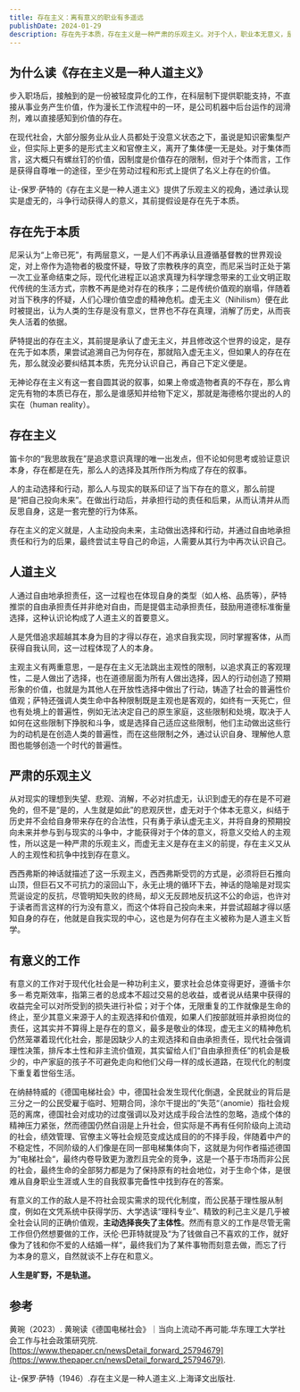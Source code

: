 ```yaml
---
title: 存在主义：离有意义的职业有多遥远
publishDate: 2024-01-29
description: 存在先于本质，存在主义是一种严肃的乐观主义。对于个人，职业本无意义，是人主动选择行动创造出意义，追求自我实现是获得意义的方式，而现代化下的理性主义导致主体丧失主体性，从而难以获得职业的意义。
---
```


## 为什么读《存在主义是一种人道主义》

步入职场后，接触到的是一份被轻度异化的工作，在科层制下提供职能支持，不直接从事业务产生价值，作为漫长工作流程中的一环，是公司机器中后台运作的润滑剂，难以直接感知到价值的存在。

在现代社会，大部分服务业从业人员都处于没意义状态之下，虽说是知识密集型产业，但实际上更多的是形式主义和官僚主义，离开了集体便一无是处。对于集体而言，这大概只有螺丝钉的价值，因制度是价值存在的限制，但对于个体而言，工作是获得自尊唯一的途径，至少在劳动过程和形式上提供了名义上存在的价值。

让-保罗·萨特的《存在主义是一种人道主义》提供了乐观主义的视角，通过承认现实是虚无的，斗争行动获得人的意义，其前提假设是存在先于本质。

## 存在先于本质

尼采认为“上帝已死”，有两层意义，一是人们不再承认且遵循基督教的世界观设定，对上帝作为造物者的极度怀疑，导致了宗教秩序的真空，而尼采当时正处于第一次工业革命结束之际，现代化进程正以追求真理为科学理念带来的工业文明正取代传统的生活方式，宗教不再是绝对存在的秩序；二是传统价值观的崩塌，伴随着对当下秩序的怀疑，人们心理价值空虚的精神危机。虚无主义（Nihilism）便在此时被提出，认为人类的生存是没有意义，世界也不存在真理，消解了历史，从而丧失人活着的依据。

萨特提出的存在主义，其前提是承认了虚无主义，并且修改这个世界的设定，是存在先于如本质，果尝试追溯自己为何存在，那就陷入虚无主义，但如果人的存在在先，那么就没必要纠结其本质，先充分认识自己，再自己下定义便是。

无神论存在主义有这一套自圆其说的叙事，如果上帝或造物者真的不存在，那么肯定先有物的本质已存在，那么是谁感知并给物下定义，那就是海德格尔提出的人的实在（human reality）。

## 存在主义

笛卡尔的“我思故我在”是追求意识真理的唯一出发点，但不论如何思考或验证意识本身，存在都是在先，那么人的选择及其所作所为构成了存在的叙事。

人的主动选择和行动，那么人与现实的联系印证了当下存在的意义，那么前提是“把自己投向未来”。在做出行动后，并承担行动的责任和后果，从而认清并从而反思自身，这是一套完整的行为体系。

存在主义的定义就是，人主动投向未来，主动做出选择和行动，并通过自由地承担责任和行为的后果，最终尝试主导自己的命运，人需要从其行为中再次认识自己。

## 人道主义

人通过自由地承担责任，这一过程也在体现自身的类型（如人格、品质等），萨特推崇的自由承担责任并非绝对自由，而是提倡主动承担责任，鼓励用道德标准衡量选择，这种认识论构成了人道主义的首要意义。

人是凭借追求超越其本身为目的才得以存在，追求自我实现，同时掌握客体，从而获得自我认同，这一过程体现了人的本身。

主观主义有两重意思，一是存在主义无法跳出主观性的限制，以追求真正的客观理性，二是人做出了选择，也在道德层面为所有人做出选择，因人的行动创造了预期形象的价值，也就是为其他人在开放性选择中做出了行动，铸造了社会的普遍性价值观；萨特还强调人类生命中各种限制既是主观也是客观的，如终有一天死亡，但也有处境上的普遍性，例如无法决定自己的原生家庭，这些限制和处境，取决于人如何在这些限制下挣脱和斗争，或是选择自己适应这些限制，他们主动做出这些行为的动机是在创造人类的普遍性，而在这些限制之外，通过认识自身、理解他人意图也能够创造一个时代的普遍性。

## 严肃的乐观主义

从对现实的理想到失望、悲观、消解，不必对抗虚无，认识到虚无的存在是不可避免的，但不是“是的，人生就是如此”的悲观厌世，虚无对于个体本无意义，纠结于历史并不会给自身带来存在的合法性，只有勇于承认虚无主义，并将自身的预期投向未来并参与到与现实的斗争中，才能获得对于个体的意义，将意义交给人的主观性，所以这是一种严肃的乐观主义，而虚无主义是存在主义的前提，存在主义又从人的主观性和抗争中找到存在意义。

西西弗斯的神话就描述了这一乐观主义，西西弗斯受罚的方式是，必须将巨石推向山顶，但巨石又不可抗力的滚回山下，永无止境的循环下去，神话的隐喻是对现实荒诞设定的反抗，尽管明知失败的终局，却义无反顾地反抗这不公的命运，也许对于读者而言这样的行为没有意义，而这个体将自己投向未来，并尝试超越才得以感知自身的存在，他就是自我实现的中心，这也是为何存在主义被称为是人道主义哲学。

## 有意义的工作

有意义的工作对于现代化社会是一种功利主义，要求社会总体变得更好，遵循卡尔多－希克斯效率，指第三者的总成本不超过交易的总收益，或者说从结果中获得的收益完全可以对所受到的损失进行补偿；对于个体，无限重复的工作就像是生命的终止，至少其意义来源于人的主观选择和价值观，如果人们按部就班并承担岗位的责任，这其实并不算得上是存在的意义，最多是敬业的体现，虚无主义的精神危机仍然笼罩着现代化社会，那是因缺少人的主观选择和自由承担责任，现代社会强调理性决策，排斥本土性和非主流价值观，其实留给人们“自由承担责任”的机会是极少的，中产家庭的孩子不可避免走向和他们父母一样的成长道路，在现代化的制度下重复着世俗生活。

在纳赫特威的《德国电梯社会》中，德国社会发生现代化倒退，全民就业的背后是三分之一的公民受雇于临时、短期合同，涂尔干提出的”失范“（anomie）指社会规范的离席，德国社会对成功的过度强调以及对达成手段合法性的忽略，造成个体的精神压力紧张，然而德国仍然自诩是上升社会，但实际是不再有任何阶级向上流动的社会，绩效管理、官僚主义等社会规范变成达成目的的不择手段，伴随着中产的不稳定性，不同阶级的人们像是在同一部电梯集体向下，这就是为何作者描述德国为”电梯社会“，最终内卷导致更为激烈且完全的竞争，这是一个基于市场而非公民的社会，最终生命的全部努力都是为了保持原有的社会地位，对于生命个体，是很难从自身职业生涯或人生的自我叙事完备性中找到存在的答案。

有意义的工作的敌人是不符社会现实需求的现代化制度，而公民基于理性服从制度，例如在文凭系统中获得学历、大学选读“理科专业”、精致的利己主义是几乎被全社会认同的正确价值观，****主动选择丧失了主体性****。然而有意义的工作是尽管无需工作但仍然想要做的工作，沃伦·巴菲特就提及“为了钱做自己不喜欢的工作，就好像为了钱和你不爱的人结婚一样“，最终我们为了某件事物而刻意去做，而忘了行为本身的意义，自然就谈不上存在和意义。

****人生是旷野，不是轨道。****

## 参考

黄琬（2023）. 黄琬读《德国电梯社会》｜当向上流动不再可能.华东理工大学社会工作与社会政策研究院.[https://www.thepaper.cn/newsDetail_forward_25794679](https://www.thepaper.cn/newsDetail_forward_25794679).

让-保罗·萨特（1946）.存在主义是一种人道主义.上海译文出版社.